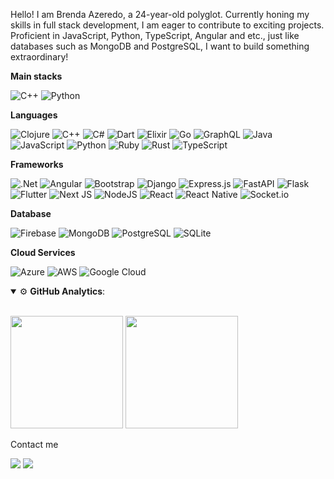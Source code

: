 <p align="left">Hello! I am Brenda Azeredo, a 24-year-old polyglot. Currently honing my skills in full stack development, I am eager to contribute to exciting projects. Proficient in JavaScript, Python, TypeScript, Angular and etc., just like databases such as MongoDB and PostgreSQL, I want to build something extraordinary!</p>

**Main stacks**

![C++](https://img.shields.io/badge/c++-%2300599C.svg?style=for-the-badge&logo=c%2B%2B&logoColor=white)
![Python](https://img.shields.io/badge/Python-316192?style=for-the-badge&logo=python&logoColor=white)

**Languages**

 ![Clojure](https://img.shields.io/badge/Clojure-%23Clojure.svg?style=for-the-badge&logo=Clojure&logoColor=Clojure)
 ![C++](https://img.shields.io/badge/c++-%2300599C.svg?style=for-the-badge&logo=c%2B%2B&logoColor=white)
 ![C#](https://img.shields.io/badge/c%23-%23239120.svg?style=for-the-badge&logo=c-sharp&logoColor=white)
 ![Dart](https://img.shields.io/badge/dart-%230175C2.svg?style=for-the-badge&logo=dart&logoColor=white)
 ![Elixir](https://img.shields.io/badge/elixir-%234B275F.svg?style=for-the-badge&logo=elixir&logoColor=white)
 ![Go](https://img.shields.io/badge/go-%2300ADD8.svg?style=for-the-badge&logo=go&logoColor=white)
 ![GraphQL](https://img.shields.io/badge/-GraphQL-E10098?style=for-the-badge&logo=graphql&logoColor=white)
 ![Java](https://img.shields.io/badge/java-%23ED8B00.svg?style=for-the-badge&logo=openjdk&logoColor=white)
 ![JavaScript](https://img.shields.io/badge/JavaScript-F7DF1E?style=for-the-badge&logo=javascript&logoColor=black)
 ![Python](https://img.shields.io/badge/Python-316192?style=for-the-badge&logo=python&logoColor=white)
 ![Ruby](https://img.shields.io/badge/ruby-%23CC342D.svg?style=for-the-badge&logo=ruby&logoColor=white)
 ![Rust](https://img.shields.io/badge/rust-%23000000.svg?style=for-the-badge&logo=rust&logoColor=white)
 ![TypeScript](https://img.shields.io/badge/TypeScript-007ACC?style=for-the-badge&logo=typescript&logoColor=white)
 
**Frameworks** 

![.Net](https://img.shields.io/badge/.NET-5C2D91?style=for-the-badge&logo=.net&logoColor=white)
![Angular](https://img.shields.io/badge/angular-%23DD0031.svg?style=for-the-badge&logo=angular&logoColor=white)
![Bootstrap](https://img.shields.io/badge/bootstrap-%238511FA.svg?style=for-the-badge&logo=bootstrap&logoColor=white)
![Django](https://img.shields.io/badge/django-%23092E20.svg?style=for-the-badge&logo=django&logoColor=white)
![Express.js](https://img.shields.io/badge/express.js-%23404d59.svg?style=for-the-badge&logo=express&logoColor=%2361DAFB)
![FastAPI](https://img.shields.io/badge/FastAPI-005571?style=for-the-badge&logo=fastapi)
![Flask](https://img.shields.io/badge/flask-%23000.svg?style=for-the-badge&logo=flask&logoColor=white)
![Flutter](https://img.shields.io/badge/Flutter-%2302569B.svg?style=for-the-badge&logo=Flutter&logoColor=white)
![Next JS](https://img.shields.io/badge/Next-black?style=for-the-badge&logo=next.js&logoColor=white)
![NodeJS](https://img.shields.io/badge/node.js-6DA55F?style=for-the-badge&logo=node.js&logoColor=white)
![React](https://img.shields.io/badge/React-20232A?style=for-the-badge&logo=react&logoColor=61DAFB)
![React Native](https://img.shields.io/badge/react_native-%2320232a.svg?style=for-the-badge&logo=react&logoColor=%2361DAFB)
![Socket.io](https://img.shields.io/badge/Socket.io-black?style=for-the-badge&logo=socket.io&badgeColor=010101)

**Database**

 ![Firebase](https://img.shields.io/badge/Firebase-039BE5?style=for-the-badge&logo=Firebase&logoColor=white)
 ![MongoDB](https://img.shields.io/badge/MongoDB-%234ea94b.svg?style=for-the-badge&logo=mongodb&logoColor=white)
 ![PostgreSQL](https://img.shields.io/badge/PostgreSQL-316192?style=for-the-badge&logo=postgresql&logoColor=white) 
 ![SQLite](https://img.shields.io/badge/sqlite-%2307405e.svg?style=for-the-badge&logo=sqlite&logoColor=white)

**Cloud Services**

  ![Azure](https://img.shields.io/badge/azure-%230072C6.svg?style=for-the-badge&logo=microsoftazure&logoColor=white)
  ![AWS](https://img.shields.io/badge/AWS-%23FF9900.svg?style=for-the-badge&logo=amazon-aws&logoColor=white)
  ![Google Cloud](https://img.shields.io/badge/GoogleCloud-%234285F4.svg?style=for-the-badge&logo=google-cloud&logoColor=white)

<details open>
    <summary>⚙ <b>GitHub Analytics</b>: </summary>
    <br>
    <p align="left">
        <img height="180em" src="https://github-readme-stats.vercel.app/api?username=brendafazeredo&theme=synthwave&show_icons=true&hide_border=true&count_private=true"/>
        <img height="180em" src="https://github-readme-stats.vercel.app/api/top-langs/?username=brendafazeredo&theme=synthwave&show_icons=true&hide_border=true&layout=compact"/>
    </p>
</details>


<p align="left">Contact me</p>

<p align="left">
  <a href="mailto:brendafazeredo@gmail.com" alt="Gmail">
  <img src="https://img.shields.io/badge/-Gmail-FF0000?style=flat-square&labelColor=FF0000&logo=gmail&logoColor=white&link=(mailto:brendafazeredo@gmail.com" /></a>
  <a href="https://www.linkedin.com/in/brendafazeredo/" alt="LinkedIn">
  <img src="https://img.shields.io/badge/-Linkedin-0e76a8?style=flat-square&logo=Linkedin&logoColor=white&link=https://www.linkedin.com/in/brendafazeredo/" /></a>
</p>
